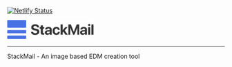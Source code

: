 [![Netlify Status](https://api.netlify.com/api/v1/badges/f060cba5-9a95-4abd-9356-0e5928834806/deploy-status)](https://app.netlify.com/sites/vigilant-meninsky-2fc9ae/deploys)

<img 
src="src/images/stackmail-logo.svg" style="width: 200px"  alt="StackMail Logo" />

---

StackMail - An image based EDM creation tool
